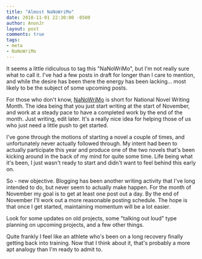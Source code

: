 ```yaml
---
title: "Almost NaNoWriMo"
date: 2018-11-01 22:30:00 -0500
author: AnonJr
layout: post
comments: true
tags:
- meta
- NaNoWriMo
---
```


It seems a little ridiculous to tag this "NaNoWriMo", but I'm not really sure what to call it. I've had a few posts in draft for longer than I care to mention, and while the desire has been there the energy has been lacking&hellip; most likely to be the subject of some upcoming posts.

For those who don't know, [NaNoWriMo](https://nanowrimo.org/) is short for National Novel Writing Month. The idea being that you just start writing at the start of November, and work at a steady pace to have a completed work by the end of the month. Just writing, edit later. It's a really nice idea for helping those of us who just need a little push to get started.
<!--more-->
I've gone through the motions of starting a novel a couple of times, and unfortunately never actually followed through. My intent had been to actually participate this year and produce one of the two novels that's been kicking around in the back of my mind for quite some time. Life being what it's been, I just wasn't ready to start and didn't want to feel behind this early on.

So - new objective. Blogging has been another writing activity that I've long intended to do, but never seem to actually make happen. For the month of November my goal is to get at least one post out a day. By the end of November I'll work out a more reasonable posting schedule. The hope is that once I get started, maintaining momentum will be a lot easier.

Look for some updates on old projects, some "talking out loud" type planning on upcoming projects, and a few other things.

Quite frankly I feel like an athlete who's been on a long recovery finally getting back into training. Now that I think about it, that's probably a more apt analogy than I'm ready to admit to.